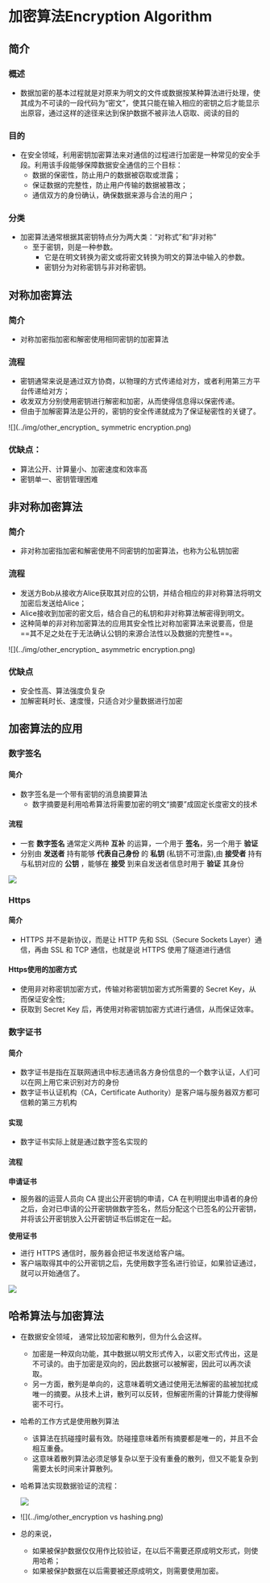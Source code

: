 # 加密算法Encryption Algorithm

## 简介

### 概述

+ 数据加密的基本过程就是对原来为明文的文件或数据按某种算法进行处理，使其成为不可读的一段代码为“密文”，使其只能在输入相应的密钥之后才能显示出原容，通过这样的途径来达到保护数据不被非法人窃取、阅读的目的

### 目的

+ 在安全领域，利用密钥加密算法来对通信的过程进行加密是一种常见的安全手段。利用该手段能够保障数据安全通信的三个目标：
  - 数据的保密性，防止用户的数据被窃取或泄露；
  - 保证数据的完整性，防止用户传输的数据被篡改；
  - 通信双方的身份确认，确保数据来源与合法的用户；

### 分类

+ 加密算法通常根据其密钥特点分为两大类：“对称式”和“非对称”
  - 至于密钥，则是一种参数。
    * 它是在明文转换为密文或将密文转换为明文的算法中输入的参数。
    * 密钥分为对称密钥与非对称密钥。



## 对称加密算法

### 简介

+ 对称加密指加密和解密使用相同密钥的加密算法

### 流程

+ 密钥通常来说是通过双方协商，以物理的方式传递给对方，或者利用第三方平台传递给对方；
+ 收发双方分别使用密钥进行解密和加密，从而使得信息得以保密传递。
+ 但由于加解密算法是公开的，密钥的安全传递就成为了保证秘密性的关键了。

![](../img/other_encryption_ symmetric encryption.png)

### 优缺点：

+ 算法公开、计算量小、加密速度和效率高
+ 密钥单一、密钥管理困难

## 非对称加密算法

### 简介

+ 非对称加密指加密和解密使用不同密钥的加密算法，也称为公私钥加密

### 流程

- 发送方Bob从接收方Alice获取其对应的公钥，并结合相应的非对称算法将明文加密后发送给Alice；
- Alice接收到加密的密文后，结合自己的私钥和非对称算法解密得到明文。
- 这种简单的非对称加密算法的应用其安全性比对称加密算法来说要高，但是==其不足之处在于无法确认公钥的来源合法性以及数据的完整性==。

![](../img/other_encryption_ asymmetric encryption.png)



### 优缺点

- 安全性高、算法强度负复杂
- 加解密耗时长、速度慢，只适合对少量数据进行加密

## 加密算法的应用

### 数字签名

#### 简介

+ 数字签名是一个带有密钥的消息摘要算法
  - 数字摘要是利用哈希算法将需要加密的明文“摘要”成固定长度密文的技术

#### 流程

+ 一套 **数字签名** 通常定义两种 **互补** 的运算，一个用于 **签名**，另一个用于 **验证**
+ 分别由 **发送者** 持有能够 **代表自己身份** 的 **私钥** (私钥不可泄露),由 **接受者** 持有与私钥对应的 **公钥** ，能够在 **接受** 到来自发送者信息时用于 **验证** 其身份

![](../img/other_encryption_digital_signature.webp)

### Https

#### 简介

+ HTTPS 并不是新协议，而是让 HTTP 先和 SSL（Secure Sockets Layer）通信，再由 SSL 和 TCP 通信，也就是说 HTTPS 使用了隧道进行通信

#### Https使用的加密方式

+ 使用非对称密钥加密方式，传输对称密钥加密方式所需要的 Secret Key，从而保证安全性;
+ 获取到 Secret Key 后，再使用对称密钥加密方式进行通信，从而保证效率。

### 数字证书

#### 简介

+ 数字证书是指在互联网通讯中标志通讯各方身份信息的一个数字认证，人们可以在网上用它来识别对方的身份
+ 数字证书认证机构（CA，Certificate Authority）是客户端与服务器双方都可信赖的第三方机构

#### 实现

+ 数字证书实际上就是通过数字签名实现的

#### 流程

**申请证书**

+ 服务器的运营人员向 CA 提出公开密钥的申请，CA 在判明提出申请者的身份之后，会对已申请的公开密钥做数字签名，然后分配这个已签名的公开密钥，并将该公开密钥放入公开密钥证书后绑定在一起。

**使用证书**

+ 进行 HTTPS 通信时，服务器会把证书发送给客户端。
+ 客户端取得其中的公开密钥之后，先使用数字签名进行验证，如果验证通过，就可以开始通信了。

![](../img/other_encryption_digital_signature.webp)

## 哈希算法与加密算法

+ 在数据安全领域， 通常比较加密和散列，但为什么会这样。

  - 加密是一种双向功能，其中数据以明文形式传入，以密文形式传出，这是不可读的。由于加密是双向的，因此数据可以被解密，因此可以再次读取。
  - 另一方面，散列是单向的，这意味着明文通过使用无法解密的盐被加扰成唯一的摘要。从技术上讲，散列可以反转，但解密所需的计算能力使得解密不可行。

+ 哈希的工作方式是使用散列算法

  - 该算法在抗碰撞时最有效。防碰撞意味着所有摘要都是唯一的，并且不会相互重叠。
  - 这意味着散列算法必须足够复杂以至于没有重叠的散列，但又不能复杂到需要太长时间来计算散列。

+ 哈希算法实现数据验证的流程：

  ![](../img/other_encryption_hashing.png)

+ ![](../img/other_encryption vs hashing.png)

+ 总的来说，

  - 如果被保护数据仅仅用作比较验证，在以后不需要还原成明文形式，则使用哈希；
  - 如果被保护数据在以后需要被还原成明文，则需要使用加密。